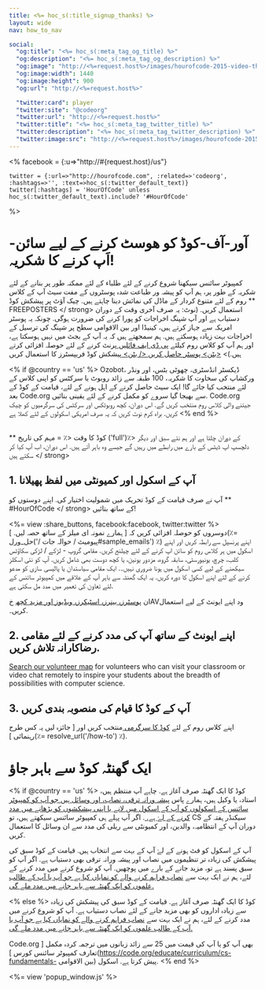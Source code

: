 ```yaml
---
title: <%= hoc_s(:title_signup_thanks) %>
layout: wide
nav: how_to_nav

social:
  "og:title": "<%= hoc_s(:meta_tag_og_title) %>"
  "og:description": "<%= hoc_s(:meta_tag_og_description) %>"
  "og:image": "http://<%=request.host%>/images/hourofcode-2015-video-thumbnail.png"
  "og:image:width": 1440
  "og:image:height": 900
  "og:url": "http://<%=request.host%>"

  "twitter:card": player
  "twitter:site": "@codeorg"
  "twitter:url": "http://<%=request.host%>"
  "twitter:title": "<%= hoc_s(:meta_tag_twitter_title) %>"
  "twitter:description": "<%= hoc_s(:meta_tag_twitter_description) %>"
  "twitter:image:src": "http://<%=request.host%>/images/hourofcode-2015-video-thumbnail.png"
---
```

<%
    facebook = {:u=>"http://#{request.host}/us"}

    twitter = {:url=>"http://hourofcode.com", :related=>'codeorg', :hashtags=>'', :text=>hoc_s(:twitter_default_text)}
    twitter[:hashtags] = 'HourOfCode' unless hoc_s(:twitter_default_text).include? '#HourOfCode'
%>

# آور-آف-کوڈ کو ھوسٹ کرنے کے لیے سائن-اَپ کرنے کا شکریہ!

کمپیوٹر سائنس سیکھنا شروع کرنے کے لئے طلباء کے لئے ممکنہ طور پر بنانے کے لئے شکریہ کے طور پر، ہم آپ کو پیشہ ور طباعت شدہ پوسٹروں کے مفت سیٹ آپ کے کلاس روم کے لئے متنوع کردار کے ماڈل کی نمائش دینا چاہتے ہیں. چیک آؤٹ پر پیشکش کوڈ ** FREEPOSTERS </ strong> استعمال کریں. (نوٹ: یہ صرف آخری وقت کے دوران دستیاب ہے اور آپ شپنگ اخراجات کو پورا کرنے کی ضرورت ہوگی. چونکہ یہ پوسٹر امریکہ سے جہاز کرتے ہیں، کینیڈا اور بین الاقوامی سطح پر شپنگ کی ترسیل کے اخراجات بہت زیادہ ہوسکتے ہیں. ہم سمجھتے ہیں کہ یہ آپ کے بجٹ میں نہیں ہوسکتا ہے، اور ہم آپ کو کلاس روم کیلئے [ پی ڈی ایف فائلیں ](https://code.org/inspire) پرنٹ کرنے کے لئے حوصلہ افزائی کرتے ہیں.)> [ <بٹن> پوسٹر حاصل کریں </ بٹن> ](https://store.code.org/products/code-org-posters-set-of-12) پیشکش کوڈ فریپسٹرز کا استعمال کریں</p> 

<% if @country == 'us' %> Ozobot، ڈیکسٹر انڈسٹری، چھوٹی بٹس، اور ونڈر ورکشاپ کی سخاوت کا شکریہ، 100 طبقہ سے زائد روبوٹ یا سرکٹس کو اپنی کلاس کے لئے منتخب کیا جائے گا! ایک سیٹ حاصل کرنے کے اہل ہونے کے لئے، قیامت کے کوڈ کے بعد Code.org سے بھیجا گیا سروے کو مکمل کرنے کے لئے یقینی بنائیں. Code.org جیتنے والی کلاس روم منتخب کریں گے. اس دوران، کچھ روبوٹکس اور سرکٹس کی سرگرمیوں کو چیک کریں. براہ کرم نوٹ کریں کہ یہ صرف امریکی اسکولوں کے لئے کھلا ہے <% end %>

<br /> ** کوڈ کا وقت <٪ = مہم کی تاریخ ('full')٪> کے دوران چلتا ہے اور ہم نئے سبق اور دیگر دلچسپ اپ ڈیٹس کے بارے میں رابطے میں رہیں گے جیسے وہ باہر آتے ہیں. اس دوران، اب آپ کیا کر سکتے ہیں </ strong></p> 

## 1. آپ کے اسکول اور کمیونٹی میں لفظ پھیلانا

آپ نے صرف قیامت کے کوڈ تحریک میں شمولیت اختیار کی. اپنے دوستوں کو ** #HourOfCode </ strong> کے ساتھ بتائیں!</p> 

<%= view :share_buttons, facebook:facebook, twitter:twitter %> <br /> دوسروں کو حوصلہ افزائی کریں کہ [ ہمارے نمونہ ای میلز کے ساتھ حصہ لیں. ](٪= حل_ورل('/ پیومیٹ / حوالہ جات#sample_emails') ٪) اپنے پرنسپل سے رابطہ کریں اور اپنے اسکول میں ہر کلاس روم کو سائن اپ کرنے کے لئے چیلنج کریں. مقامی گروپ - لڑکے / لڑکی سکاؤٹس کلب، چرچ، یونیورسٹی، سابقہ گروہ، مزدور یونین، یا کچھ دوست بھی شامل کریں. آپ کو نئی اسکلز سیکھنے کے لیے کسی اسکول میں ہونا ضروری نہیں۔. ایک مقامی سیاستدان یا پالیسی سازی کو مدعو کرنے کے لئے اپنے اسکول کا دورہ کریں. یہ ایک گھنٹہ سے باہر آپ کے علاقے میں کمپیوٹر سائنس کے لئے تعاون کی تعمیر میں مدد مل سکتی ہے.

ان [ پوسٹرز، بینرز، اسٹیکرز، ویڈیوز اور مزید کچھ](<%= resolve_url('/promote/resources') %>) خAVود اپنے ایونٹ کے لیے استعمال کریں۔.

## 2. اپنے ایونٹ کے ساتھ آپ کی مدد کرنے کے لئے مقامی رضاکارانہ تلاش کریں.

[Search our volunteer map](<%= codeorg_url('/volunteer/local') %>) for volunteers who can visit your classroom or video chat remotely to inspire your students about the breadth of possibilities with computer science.

## 3. آپ کے کوڈ کا قیام کی منصوبہ بندی کریں

اپنے کلاس روم کے لئے [ کوڈ کا سرگرمی ](https://hourofcode.com/learn) منتخب کریں اور [ جائزہ لیں یہ کس طرح رہنمائی ](٪= resolve_url('/how-to') ٪).

# ایک گھنٹہ کوڈ سے باہر جاؤ

<% if @country == 'us' %> کوڈ کا ایک گھنٹہ صرف آغاز ہے. چاہے آپ منتظم ہیں، استاد، یا وکیل ہیں، ہمارے پاس [ پیشہ ورانہ ترقی، نصاب، اور وسائل ہیں جو آپ کو کمپیوٹر سائنس کے اسکولوں کو آپ کے اسکول میں لانے یا اپنی پیشکشوں کو بڑھانے میں مدد کرنے کے لۓ ہے. ](https://code.org/yourschool). اگر آپ پہلے ہی کمپیوٹر سائنس سیکھتے ہیں، تو CS سیکنڈر ہفتہ کے دوران آپ کے انتظامیہ، والدین، اور کمیونٹی سے ریلی کی مدد سے ان وسائل کا استعمال کریں.

آپ کے اسکول کو فٹ ہونے کے لۓ آپ کے بہت سے انتخاب ہیں. قیامت کے کوڈ سبق کی پیشکش کی زیادہ تر تنظیموں میں نصاب اور پیشہ ورانہ ترقی بھی دستیاب ہے. اگر آپ کو سبق پسند ہے تو، مزید جانے کے بارے میں پوچھیں. آپ کو شروع کرنے میں مدد کرنے کے لئے، ہم نے ایک بہت سے [ نصاب فراہم کرنے والے کو نمایاں کیا ہے جو آپ یا آپ کے طالب علموں کو ایک گھنٹہ سے باہر جانے میں مدد ملے گی. ](https://hourofcode.com/beyond)

<% else %> کوڈ کا ایک گھنٹہ صرف آغاز ہے. قیامت کے کوڈ سبق کی پیشکش کی زیادہ سے زیادہ اداروں کو بھی مزید جانے کے لئے نصاب دستیاب ہے. آپ کو شروع کرنے میں مدد کرنے کے لئے، ہم نے ایک بہت سے [ نصاب فراہم کرنے والے کو نمایاں کیا ہے جو آپ یا آپ کے طالب علموں کو ایک گھنٹہ سے باہر جانے میں مدد ملے گی. ](https://hourofcode.com/beyond)

Code.org بھی آپ کو یا آپ کی قیمت میں 25 سے زائد زبانوں میں ترجمہ کردہ مکمل [ تعارف کمپیوٹر سائنس کورس ](https://code.org/educate/curriculum/cs-fundamentals- بین الاقوامی) پیش کرتا ہے. اسکول. <% end %>

<%= view 'popup_window.js' %>